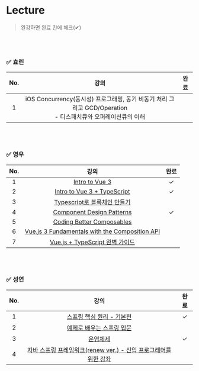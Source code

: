 # Lecture
> 완강하면 완료 칸에 체크(✔) 

<br><br>

### ✅ 효린

|No.| 강의 | 완료 | 
|:--:|:--:|:--: |
|1|iOS Concurrency(동시성) 프로그래밍, 동기 비동기 처리 그리고 GCD/Operation <br> - 디스패치큐와 오퍼레이션큐의 이해 | |



<br><br>

### ✅ 영우

|No.| 강의 | 완료 |
|:--:|:--:|:--:|
|1|[Intro to Vue 3](https://www.vuemastery.com/courses/intro-to-vue-3/intro-to-vue3) |✓|
|2|[Intro to Vue 3 + TypeScript](https://www.vuemastery.com/courses/vue3-typescript/why-vue-&-typescript) |✓|
|3|[Typescript로 블록체인 만들기](https://nomadcoders.co/typescript-for-beginners/lobby) ||
|4|[Component Design Patterns](https://www.vuemastery.com/courses/component-design-patterns/introduction) |✓|
|5|[Coding Better Composables](https://www.vuemastery.com/courses/coding-better-composables/what-is-a-composable) ||
|6|[Vue.js 3 Fundamentals with the Composition API](https://www.vuemastery.com/courses/coding-better-composables/what-is-a-composable) ||
|7|[Vue.js + TypeScript 완벽 가이드](https://www.inflearn.com/course/vue-ts/dashboard) ||



<br><br>

### ✅ 성연

|No.| 강의 | 완료 |
|:--:|:--:|:--:|
|1| [스프링 핵심 원리 - 기본편](https://www.inflearn.com/course/%EC%8A%A4%ED%94%84%EB%A7%81-%ED%95%B5%EC%8B%AC-%EC%9B%90%EB%A6%AC-%EA%B8%B0%EB%B3%B8%ED%8E%B8/dashboard)  |✓|
|2| [예제로 배우는 스프링 입문](https://www.inflearn.com/course/spring_revised_edition/dashboard)  ||
|3| [운영체제](http://www.kocw.net/home/cview.do?cid=5c3c30382c7bbcf6) |✓|
|4|  [자바 스프링 프레임워크(renew ver.) - 신입 프로그래머를 위한 강좌](https://www.inflearn.com/course/%EC%8A%A4%ED%94%84%EB%A7%81-%ED%94%84%EB%A0%88%EC%9E%84%EC%9B%8C%ED%81%AC_renew)  ||





